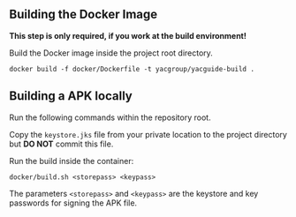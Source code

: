 ## Building the Docker Image

**This step is only required, if you work at the build environment!**

Build the Docker image inside the project root directory.

```shell
docker build -f docker/Dockerfile -t yacgroup/yacguide-build .
```

## Building a APK locally

Run the following commands within the repository root.

Copy the `keystore.jks` file from your private location to
the project directory but **DO NOT** commit this file.

Run the build inside the container:

```shell
docker/build.sh <storepass> <keypass>
```

The parameters `<storepass>` and `<keypass>` are the keystore and key
passwords for signing the APK file.

